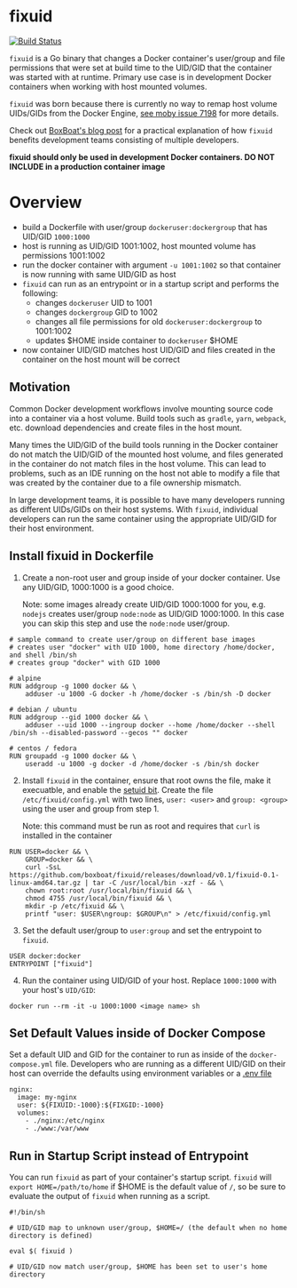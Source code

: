 # fixuid

[![Build Status](https://travis-ci.org/boxboat/fixuid.svg?branch=master)](https://travis-ci.org/boxboat/fixuid)

`fixuid` is a Go binary that changes a Docker container's user/group and file permissions that were set at build time to the UID/GID that the container was started with at runtime.  Primary use case is in development Docker containers when working with host mounted volumes.

`fixuid` was born because there is currently no way to remap host volume UIDs/GIDs from the Docker Engine, [see moby issue 7198](https://github.com/moby/moby/issues/7198) for more details.

Check out [BoxBoat's blog post](https://boxboat.com/2017/07/25/fixuid-change-docker-container-uid-gid/) for a practical explanation of how `fixuid` benefits development teams consisting of multiple developers.

**fixuid should only be used in development Docker containers.  DO NOT INCLUDE in a production container image**

# Overview 

- build a Dockerfile with user/group `dockeruser:dockergroup` that has UID/GID `1000:1000`
- host is running as UID/GID 1001:1002, host mounted volume has permissions 1001:1002
- run the docker container with argument `-u 1001:1002` so that container is now running with same UID/GID as host
- `fixuid` can run as an entrypoint or in a startup script and performs the following:
  - changes `dockeruser` UID to 1001
  - changes `dockergroup` GID to 1002
  - changes all file permissions for old `dockeruser:dockergroup` to 1001:1002
  - updates $HOME inside container to `dockeruser` $HOME
- now container UID/GID matches host UID/GID and files created in the container on the host mount will be correct

## Motivation

Common Docker development workflows involve mounting source code into a container via a host volume.  Build tools such as `gradle`, `yarn`, `webpack`, etc. download dependencies and create files in the host mount.

Many times the UID/GID of the build tools running in the Docker container do not match the UID/GID of the mounted host volume, and files generated in the container do not match files in the host volume.  This can lead to problems, such as an IDE running on the host not able to modify a file that was created by the container due to a file ownership mismatch.

In large development teams, it is possible to have many developers running as different UIDs/GIDs on their host systems.  With `fixuid`, individual developers can run the same container using the appropriate UID/GID for their host environment.

## Install fixuid in Dockerfile

1. Create a non-root user and group inside of your docker container.  Use any UID/GID, 1000:1000 is a good choice.

    Note: some images already create UID/GID 1000:1000 for you, e.g. `nodejs` creates user/group `node:node` as UID/GID 1000:1000.  In this case you can skip this step and use the `node:node` user/group.

```
# sample command to create user/group on different base images
# creates user "docker" with UID 1000, home directory /home/docker, and shell /bin/sh
# creates group "docker" with GID 1000

# alpine
RUN addgroup -g 1000 docker && \
    adduser -u 1000 -G docker -h /home/docker -s /bin/sh -D docker
    
# debian / ubuntu
RUN addgroup --gid 1000 docker && \
    adduser --uid 1000 --ingroup docker --home /home/docker --shell /bin/sh --disabled-password --gecos "" docker

# centos / fedora
RUN groupadd -g 1000 docker && \
    useradd -u 1000 -g docker -d /home/docker -s /bin/sh docker
```

2. Install `fixuid` in the container, ensure that root owns the file, make it execuatble, and enable the [setuid bit](https://en.wikipedia.org/wiki/Setuid).  Create the file `/etc/fixuid/config.yml` with two lines, `user: <user>` and `group: <group>` using the user and group from step 1.

    Note: this command must be run as root and requires that `curl` is installed in the container

```
RUN USER=docker && \
    GROUP=docker && \
    curl -SsL https://github.com/boxboat/fixuid/releases/download/v0.1/fixuid-0.1-linux-amd64.tar.gz | tar -C /usr/local/bin -xzf - && \
    chown root:root /usr/local/bin/fixuid && \
    chmod 4755 /usr/local/bin/fixuid && \
    mkdir -p /etc/fixuid && \
    printf "user: $USER\ngroup: $GROUP\n" > /etc/fixuid/config.yml
```

3. Set the default user/group to `user:group` and set the entrypoint to `fixuid`.

```
USER docker:docker
ENTRYPOINT ["fixuid"]
```

4. Run the container using UID/GID of your host.  Replace `1000:1000` with your host's `UID/GID`:

```
docker run --rm -it -u 1000:1000 <image name> sh
```

## Set Default Values inside of Docker Compose

Set a default UID and GID for the container to run as inside of the `docker-compose.yml` file.  Developers who are running as a different UID/GID on their host can override the defaults using environment variables or a [.env file](https://docs.docker.com/compose/env-file/)

```
nginx:
  image: my-nginx
  user: ${FIXUID:-1000}:${FIXGID:-1000}
  volumes:
    - ./nginx:/etc/nginx
    - ./www:/var/www
```

## Run in Startup Script instead of Entrypoint

You can run `fixuid` as part of your container's startup script.  `fixuid` will `export HOME=/path/to/home` if $HOME is the default value of `/`, so be sure to evaluate the output of `fixuid` when running as a script.

```
#!/bin/sh

# UID/GID map to unknown user/group, $HOME=/ (the default when no home directory is defined)

eval $( fixuid )

# UID/GID now match user/group, $HOME has been set to user's home directory
```
